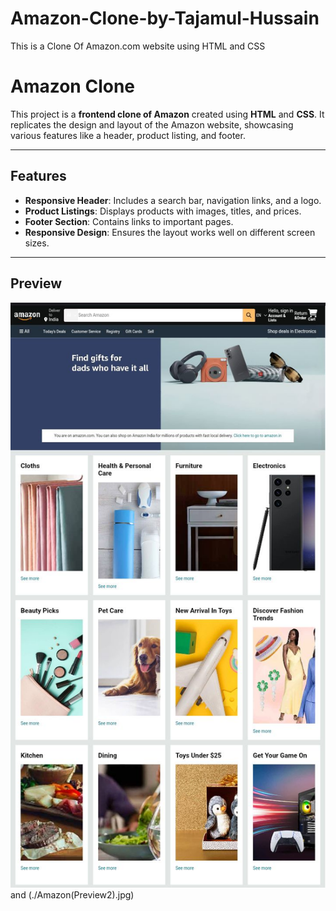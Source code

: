 # Amazon-Clone-by-Tajamul-Hussain
This is a Clone Of Amazon.com website using HTML and CSS

# Amazon Clone

This project is a **frontend clone of Amazon** created using **HTML** and **CSS**. It replicates the design and layout of the Amazon website, showcasing various features like a header, product listing, and footer.

---

## Features
- **Responsive Header**: Includes a search bar, navigation links, and a logo.
- **Product Listings**: Displays products with images, titles, and prices.
- **Footer Section**: Contains links to important pages.
- **Responsive Design**: Ensures the layout works well on different screen sizes.

---

## Preview

![Amazon Clone Preview](./Amazon(Preview).jpg) and
(./Amazon(Preview2).jpg)
